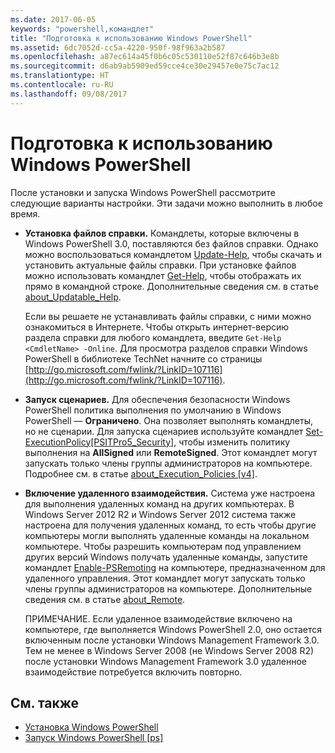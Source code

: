 ```yaml
---
ms.date: 2017-06-05
keywords: "powershell,командлет"
title: "Подготовка к использованию Windows PowerShell"
ms.assetid: 6dc7052d-cc5a-4220-950f-98f963a2b587
ms.openlocfilehash: a87ec614a45f0b6c05c530110e52f87c646b3e8b
ms.sourcegitcommit: d6ab9ab5909ed59cce4ce30e29457e0e75c7ac12
ms.translationtype: HT
ms.contentlocale: ru-RU
ms.lasthandoff: 09/08/2017
---
```

# <a name="getting-ready-to-use-windows-powershell"></a>Подготовка к использованию Windows PowerShell
После установки и запуска Windows PowerShell рассмотрите следующие варианты настройки. Эти задачи можно выполнить в любое время.

- **Установка файлов справки.** Командлеты, которые включены в Windows PowerShell 3.0, поставляются без файлов справки. Однако можно воспользоваться командлетом [Update-Help](https://technet.microsoft.com/en-us/library/93e1d870-ace6-432b-8778-8920291d7545), чтобы скачать и установить актуальные файлы справки. При установке файлов можно использовать командлет [Get-Help](https://technet.microsoft.com/en-us/library/1f46eeb4-49d7-4bec-bb29-395d9b42f54a), чтобы отображать их прямо в командной строке. Дополнительные сведения см. в статье [about_Updatable_Help](https://technet.microsoft.com/en-us/library/10bba75c-f4ac-4ca1-bbf3-8f34dd521ffe).

    Если вы решаете не устанавливать файлы справки, с ними можно ознакомиться в Интернете. Чтобы открыть интернет-версию раздела справки для любого командлета, введите `Get-Help <CmdletName> -Online`. Для просмотра разделов справки Windows PowerShell в библиотеке TechNet начните со страницы [http://go.microsoft.com/fwlink/?LinkID=107116](http://go.microsoft.com/fwlink/?LinkID=107116).

- **Запуск сценариев.** Для обеспечения безопасности Windows PowerShell политика выполнения по умолчанию в Windows PowerShell — **Ограничено**. Она позволяет выполнять командлеты, но не сценарии. Для запуска сценариев используйте командлет [Set-ExecutionPolicy[PSITPro5_Security]](https://technet.microsoft.com/en-us/library/5690a0e1-495b-4e63-8280-65ead7bf01ab), чтобы изменить политику выполнения на **AllSigned** или **RemoteSigned**. Этот командлет могут запускать только члены группы администраторов на компьютере. Подробнее см. в статье [about_Execution_Policies [v4]](https://technet.microsoft.com/en-us/library/347708dc-1515-4d74-978b-8334603472e6).

- **Включение удаленного взаимодействия.** Система уже настроена для выполнения удаленных команд на других компьютерах. В Windows Server 2012 R2 и Windows Server 2012 система также настроена для получения удаленных команд, то есть чтобы другие компьютеры могли выполнять удаленные команды на локальном компьютере. Чтобы разрешить компьютерам под управлением других версий Windows получать удаленные команды, запустите командлет [Enable-PSRemoting](https://technet.microsoft.com/en-us/library/19437c28-33b8-4ac1-9113-8439cc8beffb) на компьютере, предназначенном для удаленного управления. Этот командлет могут запускать только члены группы администраторов на компьютере. Дополнительные сведения см. в статье [about_Remote](https://technet.microsoft.com/en-us/library/9b4a5c87-9162-4adf-bdfe-fbc80b9b8970).

    ПРИМЕЧАНИЕ. Если удаленное взаимодействие включено на компьютере, где выполняется Windows PowerShell 2.0, оно остается включенным после установки Windows Management Framework 3.0. Тем не менее в Windows Server 2008 (не Windows Server 2008 R2) после установки Windows Management Framework 3.0 удаленное взаимодействие потребуется включить повторно.

## <a name="see-also"></a>См. также
- [Установка Windows PowerShell](../setup/Installing-Windows-PowerShell.md)
- [Запуск Windows PowerShell [ps]](https://technet.microsoft.com/en-us/library/8ec8c2d7-8e7c-4722-a3d2-498fe5739a8e)

